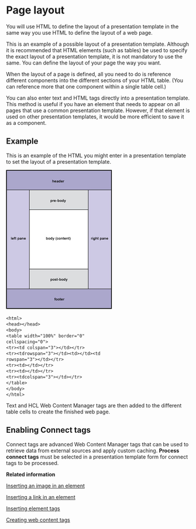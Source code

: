 # Page layout

You will use HTML to define the layout of a presentation template in the same way you use HTML to define the layout of a web page.

This is an example of a possible layout of a presentation template. Although it is recommended that HTML elements \(such as tables\) be used to specify the exact layout of a presentation template, it is not mandatory to use the same. You can define the layout of your page the way you want.

When the layout of a page is defined, all you need to do is reference different components into the different sections of your HTML table. \(You can reference more that one component within a single table cell.\)

You can also enter text and HTML tags directly into a presentation template. This method is useful if you have an element that needs to appear on all pages that use a common presentation template. However, if that element is used on other presentation templates, it would be more efficient to save it as a component.

## Example

This is an example of the HTML you might enter in a presentation template to set the layout of a presentation template.

![Presentation template layout example showing the regions of the page including header, pre-body, body, post-body, left pane, right pane, and footer.](../images/WCM_6.jpg)

```
<html>
<head></head>
<body>
<table width="100%" border="0" 
cellspacing="0">
<tr><td colspan="3"></td></tr>
<tr><tdrowspan="3"></td><td></td><td 
rowspan="3"></td></tr>
<tr><td></td></tr>
<tr><td></td></tr>
<tr><tdcolspan="3"></td></tr>
</table>
</body>
</html>
```

Text and HCL Web Content Manager tags are then added to the different table cells to create the finished web page.

## Enabling Connect tags

Connect tags are advanced Web Content Manager tags that can be used to retrieve data from external sources and apply custom caching. **Process connect tags** must be selected in a presentation template form for connect tags to be processed.

**Related information**  


[Inserting an image in an element](wcm_dev_elements_insert_image.md)

[Inserting a link in an element](wcm_dev_elements_insert_link.md)

[Inserting element tags](wcm_dev_elements_insert_tags.md)

[Creating web content tags](wcm_dev_referencing_tags.md)

